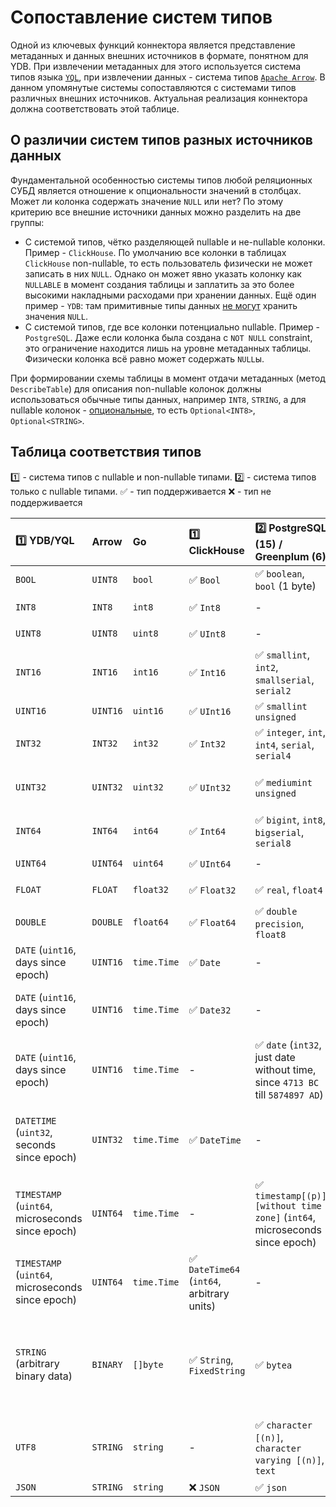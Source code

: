 # Сопоставление систем типов

Одной из ключевых функций коннектора является представление метаданных и данных внешних источников в формате, понятном для YDB. При извлечении метаданных для этого используется система типов языка [`YQL`](https://ydb.tech/docs/ru/yql/reference/types/), при извлечении данных - система типов [`Apache Arrow`](https://arrow.apache.org/docs/cpp/api/datatype.html). В данном упомянутые системы сопоставляются с системами типов различных внешних источников. Актуальная реализация коннектора должна соответствовать этой таблице.

## О различии систем типов разных источников данных

Фундаментальной особенностью системы типов любой реляционных СУБД является отношение к опциональности значений в столбцах. Может ли колонка содержать значение `NULL` или нет? По этому критерию все внешние источники данных можно разделить на две группы:

* С системой типов, чётко разделяющей nullable и не-nullable колонки. Пример - `ClickHouse`. По умолчанию все колонки в таблицах `ClickHouse` non-nullable, то есть пользователь физически не может записать в них `NULL`. Однако он может явно указать колонку как `NULLABLE` в момент создания таблицы и заплатить за это более высокими накладными расходами при хранении данных. Ещё один пример - `YDB`: там примитивные типы данных [не могут](https://ydb.tech/docs/ru/yql/reference/types/optional) хранить значения `NULL`.
* С системой типов, где все колонки потенциально nullable. Пример - `PostgreSQL`. Даже если колонка была создана c `NOT NULL` constraint, это ограничение находится лишь на уровне метаданных таблицы. Физически колонка всё равно может содержать `NULL`ы.

При формировании схемы таблицы в момент отдачи метаданных (метод `DescribeTable`) для описания non-nullable колонок должны использоваться обычные типы данных, например `INT8`, `STRING`, а для nullable колонок - [опциональные](https://ydb.tech/docs/ru/yql/reference/types/optional), то есть `Optional<INT8>`, `Optional<STRING>`. 

## Таблица соответствия типов

:one: - система типов с nullable и non-nullable типами.
:two: - система типов только с nullable типами. 
:white_check_mark: - тип поддерживается
:x: - тип не поддерживается

| :one: YDB/YQL                                    | Arrow    | Go          | :one: ClickHouse                                           | :two: PostgreSQL (15) / Greenplum (6)                                                          | :two: MySQL                                                                                                   | :two: MS SQL Server                            |
|:-------------------------------------------------|:---------|:------------|:-----------------------------------------------------------|:-----------------------------------------------------------------------------------------------|:--------------------------------------------------------------------------------------------------------------|:-----------------------------------------------|
| `BOOL`                                           | `UINT8`  | `bool`      | :white_check_mark: `Bool`                                  | :white_check_mark: `boolean`, `bool` (1 byte)                                                  | :white_check_mark: `bool` (`tinyint(1)`)                                                                      | :x: `BIT`                                      |
| `INT8`                                           | `INT8`   | `int8`      | :white_check_mark: `Int8`                                  | -                                                                                              | :white_check_mark: `tinyint`                                                                                  | :white_check_mark:  `TINYINT`                  |
| `UINT8`                                          | `UINT8`  | `uint8`     | :white_check_mark: `UInt8`                                 | -                                                                                              | :white_check_mark: `tinyint unsigned`                                                                         | ?                                              |
| `INT16`                                          | `INT16`  | `int16`     | :white_check_mark: `Int16`                                 | :white_check_mark: `smallint`, `int2`, `smallserial`, `serial2`                                | :white_check_mark: `smallint`                                                                                 | :white_check_mark:  `SMALLINT`                 |
| `UINT16`                                         | `UINT16` | `uint16`    | :white_check_mark: `UInt16`                                | :white_check_mark: `smallint unsigned`                                                         | :white_check_mark: `smallint unsigned`                                                                        | ?                                              |
| `INT32`                                          | `INT32`  | `int32`     | :white_check_mark: `Int32`                                 | :white_check_mark: `integer`, `int`, `int4`, `serial`, `serial4`                               | :white_check_mark: `mediumint`, `int`                                                                         | :white_check_mark:  `INT`                      |
| `UINT32`                                         | `UINT32` | `uint32`    | :white_check_mark: `UInt32`                                | :white_check_mark: `mediumint unsigned`                                                        | :white_check_mark: `mediumint unsigned`, `int unsigned`                                                       | ?                                              |
| `INT64`                                          | `INT64`  | `int64`     | :white_check_mark: `Int64`                                 | :white_check_mark: `bigint`, `int8`, `bigserial`, `serial8`                                    | :white_check_mark: `bigint`                                                                                   | :white_check_mark:  `BIGINT`                   |
| `UINT64`                                         | `UINT64` | `uint64`    | :white_check_mark: `UInt64`                                | -                                                                                              | :white_check_mark: `bigint unsigned`                                                                          | ?                                              |
| `FLOAT`                                          | `FLOAT`  | `float32`   | :white_check_mark: `Float32`                               | :white_check_mark: `real`, `float4`                                                            | :white_check_mark: `float`, `real`                                                                            | `REAL`                                         |
| `DOUBLE`                                         | `DOUBLE` | `float64`   | :white_check_mark: `Float64`                               | :white_check_mark: `double precision`, `float8`                                                | :white_check_mark: `double [precision]`                                                                       | `FLOAT`                                        |
| `DATE` (`uint16`, days since epoch)              | `UINT16` | `time.Time` | :white_check_mark: `Date`                                  | -                                                                                              | -                                                                                                             | ?                                              |
| `DATE` (`uint16`, days since epoch)              | `UINT16` | `time.Time` | :white_check_mark: `Date32`                                | -                                                                                              | :white_check_mark: `date` (since `1000-01-01` till `9999-12-31`)                                              | ?                                              |
| `DATE` (`uint16`, days since epoch)              | `UINT16` | `time.Time` | -                                                          | :white_check_mark: `date` (`int32`, just date without time, since `4713 BC` till `5874897 AD`) | -                                                                                                             | ?                                              |
| `DATETIME` (`uint32`, seconds since epoch)       | `UINT32` | `time.Time` | :white_check_mark: `DateTime`                              | -                                                                                              | :x: `datetime` (since `1000-01-01 00:00:00` till `9999-12-31 23:59:59`)                                       | ?                                              |
| `TIMESTAMP` (`uint64`, microseconds since epoch) | `UINT64` | `time.Time` | -                                                          | :white_check_mark: `timestamp[(p)][without time zone]` (`int64`, microseconds since epoch)     | :x: `timestamp` (since `1970-01-01 00:00:01` till `2038-01-19 03:14:07`)                                      | ?                                              |
| `TIMESTAMP` (`uint64`, microseconds since epoch) | `UINT64` | `time.Time` | :white_check_mark: `DateTime64` (`int64`, arbitrary units) | -                                                                                              | -                                                                                                             | ?                                              |
| `STRING` (arbitrary binary data)                 | `BINARY` | `[]byte`    | :white_check_mark: `String`, `FixedString`                 | :white_check_mark: `bytea`                                                                     | :white_check_mark: `tinyblob`, `blob`, `mediumblob`, `longblob`, `tinytext`, `text`, `mediumtext`, `longtext` | `BINARY`, `VARBINARY`                          |
| `UTF8`                                           | `STRING` | `string`    | -                                                          | :white_check_mark: `character [(n)]`, `character varying [(n)]`, `text`                        | :white_check_mark: `char`, `varchar`, `binary`, `varbinary`                                                   | `CHAR`, `VARCHAR`, `NCHAR`, `NVARCHAR`, `TEXT` |
| `JSON`                                           | `STRING` | `string`    | :x: `JSON`                                                 | :white_check_mark: `json`                                                                      | :white_check_mark: `json`                                                                                     | ?                                              |